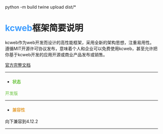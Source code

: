 python -m build
twine upload dist/*

<h1> <span style="color:#409EFF">kcweb</span>框架简要说明</h1>

kcweb作为web开发而设计的高性能框架，采用全新的架构思想，注重易用性。遵循MIT开源许可协议发布，意味着个人和企业可以免费使用kcweb，甚至允许把你基于kcweb开发的应用开源或商业产品发布或销售。

[官方完整文档](https://intapp.kwebapp.cn/intapp/doc/index/finddoc/1/50/1 "官方文档")

------------

- <h4 style="color:#67C23A">状态</h4>
> 
<span style="color:#67C23A">开发版</span>

----

- <h4 style="color:#E6A23C">兼容性</h4>
> 
向下兼容到4.12.2

-----
